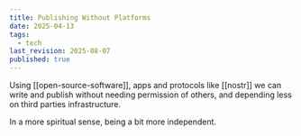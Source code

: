 ```yaml
---
title: Publishing Without Platforms
date: 2025-04-13
tags:
  - tech
last_revision: 2025-08-07
published: true
---
```

Using [[open-source-software]], apps and protocols like [[nostr]] we can write and publish without needing permission of others, and depending less on third parties infrastructure. 

In a more spiritual sense, being a bit more independent.